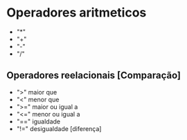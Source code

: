# Operadores aritmeticos

  * "*"
  * "+"
  * "-"
  * "/"

## Operadores reelacionais [Comparação]

  * ">"    maior que
  * "<"    menor que
  * ">="   maior ou igual a
  * "<="   menor ou igual a
  * "=="   igualdade
  * "!="   desigualdade [diferença]
